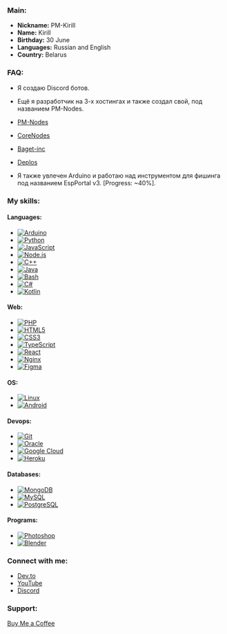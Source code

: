 ### Main:
- **Nickname:** PM-Kirill
- **Name:** Kirill
- **Birthday:** 30 June
- **Languages:** Russian and English
- **Country:** Belarus

### FAQ:
- Я создаю Discord ботов.
- Ещё я разработчик на 3-х хостингах и также создал свой, под названием PM-Nodes.
- [PM-Nodes]()
- [CoreNodes]()
- [Baget-inc]()
- [Deplos]()

- Я также увлечен Arduino и работаю над инструментом для фишинга под названием EspPortal v3. [Progress: ~40%].

### My skills:

#### Languages:
- [![Arduino](https://cdn.worldvectorlogo.com/logos/arduino-1.svg)](https://www.arduino.cc/)
- [![Python](https://raw.githubusercontent.com/devicons/devicon/master/icons/python/python-original.svg)](https://www.python.org)
- [![JavaScript](https://raw.githubusercontent.com/devicons/devicon/master/icons/javascript/javascript-original.svg)](https://developer.mozilla.org/en-US/docs/Web/JavaScript)
- [![Node.js](https://raw.githubusercontent.com/devicons/devicon/master/icons/nodejs/nodejs-original-wordmark.svg)](https://nodejs.org)
- [![C++](https://raw.githubusercontent.com/devicons/devicon/master/icons/cplusplus/cplusplus-original.svg)](https://www.w3schools.com/cpp/)
- [![Java](https://raw.githubusercontent.com/devicons/devicon/master/icons/java/java-original.svg)](https://www.java.com)
- [![Bash](https://www.vectorlogo.zone/logos/gnu_bash/gnu_bash-icon.svg)](https://www.gnu.org/software/bash/)
- [![C#](https://raw.githubusercontent.com/devicons/devicon/master/icons/csharp/csharp-original.svg)](https://www.w3schools.com/cs/)
- [![Kotlin](https://www.vectorlogo.zone/logos/kotlinlang/kotlinlang-icon.svg)](https://kotlinlang.org)

#### Web:
- [![PHP](https://raw.githubusercontent.com/devicons/devicon/master/icons/php/php-original.svg)](https://www.php.net)
- [![HTML5](https://raw.githubusercontent.com/devicons/devicon/master/icons/html5/html5-original-wordmark.svg)](https://www.w3.org/html/)
- [![CSS3](https://raw.githubusercontent.com/devicons/devicon/master/icons/css3/css3-original-wordmark.svg)](https://www.w3schools.com/css/)
- [![TypeScript](https://raw.githubusercontent.com/devicons/devicon/master/icons/typescript/typescript-original.svg)](https://www.typescriptlang.org/)
- [![React](https://raw.githubusercontent.com/devicons/devicon/master/icons/react/react-original-wordmark.svg)](https://reactjs.org/)
- [![Nginx](https://raw.githubusercontent.com/devicons/devicon/master/icons/nginx/nginx-original.svg)](https://www.nginx.com)
- [![Figma](https://www.vectorlogo.zone/logos/figma/figma-icon.svg)](https://www.figma.com/)

#### OS:
- [![Linux](https://raw.githubusercontent.com/devicons/devicon/master/icons/linux/linux-original.svg)](https://www.linux.org/)
- [![Android](https://raw.githubusercontent.com/devicons/devicon/master/icons/android/android-original-wordmark.svg)](https://developer.android.com)

#### Devops:
- [![Git](https://raw.githubusercontent.com/devicons/devicon/master/icons/git-scm/git-scm-icon.svg)](https://git-scm.com/)
- [![Oracle](https://raw.githubusercontent.com/devicons/devicon/master/icons/oracle/oracle-original.svg)](https://www.oracle.com/)
- [![Google Cloud](https://www.vectorlogo.zone/logos/google_cloud/google_cloud-icon.svg)](https://cloud.google.com)
- [![Heroku](https://www.vectorlogo.zone/logos/heroku/heroku-icon.svg)](https://heroku.com)

#### Databases:
- [![MongoDB](https://raw.githubusercontent.com/devicons/devicon/master/icons/mongodb/mongodb-original-wordmark.svg)](https://www.mongodb.com/)
- [![MySQL](https://raw.githubusercontent.com/devicons/devicon/master/icons/mysql/mysql-original-wordmark.svg)](https://www.mysql.com/)
- [![PostgreSQL](https://raw.githubusercontent.com/devicons/devicon/master/icons/postgresql/postgresql-original-wordmark.svg)](https://www.postgresql.org)

#### Programs:
- [![Photoshop](https://raw.githubusercontent.com/devicons/devicon/master/icons/photoshop/photoshop-line.svg)](https://www.photoshop.com/en)
- [![Blender](https://download.blender.org/branding/community/blender_community_badge_white.svg)](https://www.blender.org/)

### Connect with me:
- [Dev.to](https://dev.to/pm-kirill)
- [YouTube](https://www.youtube.com/c/pm-kirill)
- [Discord](https://discord.gg/https://discordapp.com/users/1081189420780240917/)

### Support:
[Buy Me a Coffee](https://www.buymeacoffee.com/PM-Kirill)
